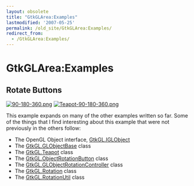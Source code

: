 ```yaml
---
layout: obsolete
title: "GtkGLArea:Examples"
lastmodified: '2007-05-25'
permalink: /old_site/GtkGLArea:Examples/
redirect_from:
  - /GtkGLArea:Examples/
---
```


GtkGLArea:Examples
==================

Rotate Buttons
--------------

[![90-180-360.png]({{site.github.url}}/old_site/images/2/27/90-180-360.png)]({{site.github.url}}/old_site/images/2/27/90-180-360.png) [![Teapot-90-180-360.png]({{site.github.url}}/old_site/images/b/b1/Teapot-90-180-360.png)]({{site.github.url}}/old_site/images/b/b1/Teapot-90-180-360.png)

This example expands on many of the other examples written so far. Some of the things that I find interesting about this example that were not previously in the others follow:

-   The OpenGL Object interface, [GtkGL.IGLObject]({{site.github.url}}/old_site/GtkGL.IGLObject "GtkGL.IGLObject")
-   The [GtkGL.GLObjectBase]({{site.github.url}}/old_site/GtkGL.GLObjectBase "GtkGL.GLObjectBase") class
-   The [GtkGL.Teapot]({{site.github.url}}/old_site/GtkGL.Teapot "GtkGL.Teapot") class
-   The [GtkGL.ObjectRotationButton]({{site.github.url}}/old_site/GtkGL.ObjectRotationButton "GtkGL.ObjectRotationButton") class
-   The [GtkGL.GLObjectRotationController]({{site.github.url}}/old_site/GtkGL.GLObjectRotationController "GtkGL.GLObjectRotationController") class
-   The [GtkGL.Rotation]({{site.github.url}}/old_site/GtkGL.Rotation "GtkGL.Rotation") class
-   The [GtkGL.RotationUtil]({{site.github.url}}/old_site/GtkGL.RotationUtil "GtkGL.RotationUtil") class


